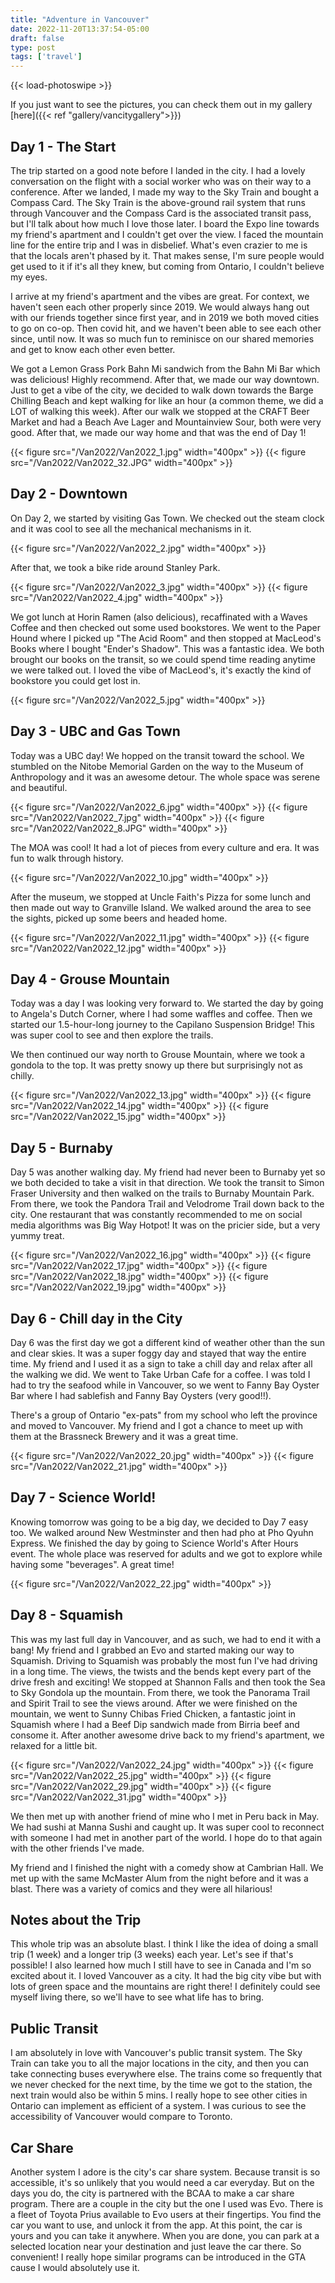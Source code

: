 ```yaml
---
title: "Adventure in Vancouver"
date: 2022-11-20T13:37:54-05:00
draft: false
type: post
tags: ['travel']
---
```

{{< load-photoswipe >}}

If you just want to see the pictures, you can check them out in my gallery [here]({{< ref "gallery/vancitygallery">}})

## Day 1 - The Start
The trip started on a good note before I landed in the city. I had a lovely conversation on the flight with a social worker who was on their way to a conference. After we landed, I made my way to the Sky Train and bought a Compass Card. The Sky Train is the above-ground rail system that runs through Vancouver and the Compass Card is the associated transit pass, but I'll talk about how much I love those later. I board the Expo line towards my friend's apartment and I couldn't get over the view. I faced the mountain line for the entire trip and I was in disbelief. What's even crazier to me is that the locals aren't phased by it. That makes sense, I'm sure people would get used to it if it's all they knew, but coming from Ontario, I couldn't believe my eyes.

I arrive at my friend's apartment and the vibes are great. For context, we haven't seen each other properly since 2019. We would always hang out with our friends together since first year, and in 2019 we both moved cities to go on co-op. Then covid hit, and we haven't been able to see each other since, until now. It was so much fun to reminisce on our shared memories and get to know each other even better.

We got a Lemon Grass Pork Bahn Mi sandwich from the Bahn Mi Bar which was delicious! Highly recommend. After that, we made our way downtown. Just to get a vibe of the city, we decided to walk down towards the Barge Chilling Beach and kept walking for like an hour (a common theme, we did a LOT of walking this week). After our walk we stopped at the CRAFT Beer Market and had a Beach Ave Lager and Mountainview Sour, both were very good. After that, we made our way home and that was the end of Day 1!

{{< figure src="/Van2022/Van2022_1.jpg" width="400px" >}}
{{< figure src="/Van2022/Van2022_32.JPG" width="400px" >}}

## Day 2 - Downtown
On Day 2, we started by visiting Gas Town. We checked out the steam clock and it was cool to see all the mechanical mechanisms in it.

{{< figure src="/Van2022/Van2022_2.jpg" width="400px" >}}

After that, we took a bike ride around Stanley Park. 

{{< figure src="/Van2022/Van2022_3.jpg" width="400px" >}}
{{< figure src="/Van2022/Van2022_4.jpg" width="400px" >}}

We got lunch at Horin Ramen (also delicious), recaffinated with a Waves Coffee and then checked out some used bookstores. We went to the Paper Hound where I picked up "The Acid Room" and then stopped at MacLeod's Books where I bought "Ender's Shadow". This was a fantastic idea. We both brought our books on the transit, so we could spend time reading anytime we were talked out. I loved the vibe of MacLeod's, it's exactly the kind of bookstore you could get lost in.

{{< figure src="/Van2022/Van2022_5.jpg" width="400px" >}}

## Day 3 - UBC and Gas Town
Today was a UBC day! We hopped on the transit toward the school. We stumbled on the Nitobe Memorial Garden on the way to the Museum of Anthropology and it was an awesome detour. The whole space was serene and beautiful.

{{< figure src="/Van2022/Van2022_6.jpg" width="400px" >}}
{{< figure src="/Van2022/Van2022_7.jpg" width="400px" >}}
{{< figure src="/Van2022/Van2022_8.JPG" width="400px" >}}

The MOA was cool! It had a lot of pieces from every culture and era. It was fun to walk through history.

{{< figure src="/Van2022/Van2022_10.jpg" width="400px" >}}

After the museum, we stopped at Uncle Faith's Pizza for some lunch and then made out way to Granville Island. We walked around the area to see the sights, picked up some beers and headed home.

{{< figure src="/Van2022/Van2022_11.jpg" width="400px" >}}
{{< figure src="/Van2022/Van2022_12.jpg" width="400px" >}}

## Day 4 - Grouse Mountain
Today was a day I was looking very forward to. We started the day by going to Angela's Dutch Corner, where I had some waffles and coffee. Then we started our 1.5-hour-long journey to the Capilano Suspension Bridge! This was super cool to see and then explore the trails.

We then continued our way north to Grouse Mountain, where we took a gondola to the top. It was pretty snowy up there but surprisingly not as chilly.

{{< figure src="/Van2022/Van2022_13.jpg" width="400px" >}}
{{< figure src="/Van2022/Van2022_14.jpg" width="400px" >}}
{{< figure src="/Van2022/Van2022_15.jpg" width="400px" >}}

## Day 5 - Burnaby
Day 5 was another walking day. My friend had never been to Burnaby yet so we both decided to take a visit in that direction. We took the transit to Simon Fraser University and then walked on the trails to Burnaby Mountain Park. From there, we took the Pandora Trail and Velodrome Trail down back to the city. One restaurant that was constantly recommended to me on social media algorithms was Big Way Hotpot! It was on the pricier side, but a very yummy treat.

{{< figure src="/Van2022/Van2022_16.jpg" width="400px" >}}
{{< figure src="/Van2022/Van2022_17.jpg" width="400px" >}}
{{< figure src="/Van2022/Van2022_18.jpg" width="400px" >}}
{{< figure src="/Van2022/Van2022_19.jpg" width="400px" >}}

## Day 6 - Chill day in the City
Day 6 was the first day we got a different kind of weather other than the sun and clear skies. It was a super foggy day and stayed that way the entire time. My friend and I used it as a sign to take a chill day and relax after all the walking we did. We went to Take Urban Cafe for a coffee. I was told I had to try the seafood while in Vancouver, so we went to Fanny Bay Oyster Bar where I had sablefish and Fanny Bay Oysters (very good!!).

There's a group of Ontario "ex-pats" from my school who left the province and moved to Vancouver. My friend and I got a chance to meet up with them at the Brassneck Brewery and it was a great time.

{{< figure src="/Van2022/Van2022_20.jpg" width="400px" >}}
{{< figure src="/Van2022/Van2022_21.jpg" width="400px" >}}

## Day 7 - Science World!
Knowing tomorrow was going to be a big day, we decided to Day 7 easy too. We walked around New Westminster and then had pho at Pho Qyuhn Express. We finished the day by going to Science World's After Hours event. The whole place was reserved for adults and we got to explore while having some "beverages". A great time!

{{< figure src="/Van2022/Van2022_22.jpg" width="400px" >}}

## Day 8 - Squamish
This was my last full day in Vancouver, and as such, we had to end it with a bang! My friend and I grabbed an Evo and started making our way to Squamish. Driving to Squamish was probably the most fun I've had driving in a long time. The views, the twists and the bends kept every part of the drive fresh and exciting! We stopped at Shannon Falls and then took the Sea to Sky Gondola up the mountain. From there, we took the Panorama Trail and Spirit Trail to see the views around. After we were finished on the mountain, we went to Sunny Chibas Fried Chicken, a fantastic joint in Squamish where I had a Beef Dip sandwich made from Birria beef and consome it. After another awesome drive back to my friend's apartment, we relaxed for a little bit.

{{< figure src="/Van2022/Van2022_24.jpg" width="400px" >}}
{{< figure src="/Van2022/Van2022_25.jpg" width="400px" >}}
{{< figure src="/Van2022/Van2022_29.jpg" width="400px" >}}
{{< figure src="/Van2022/Van2022_31.jpg" width="400px" >}}

We then met up with another friend of mine who I met in Peru back in May. We had sushi at Manna Sushi and caught up. It was super cool to reconnect with someone I had met in another part of the world. I hope do to that again with the other friends I've made.

My friend and I finished the night with a comedy show at Cambrian Hall. We met up with the same McMaster Alum from the night before and it was a blast. There was a variety of comics and they were all hilarious!

## Notes about the Trip
This whole trip was an absolute blast. I think I like the idea of doing a small trip (1 week) and a longer trip (3 weeks) each year. Let's see if that's possible! I also learned how much I still have to see in Canada and I'm so excited about it. I loved Vancouver as a city. It had the big city vibe but with lots of green space and the mountains are right there! I definitely could see myself living there, so we'll have to see what life has to bring.

## Public Transit
I am absolutely in love with Vancouver's public transit system. The Sky Train can take you to all the major locations in the city, and then you can take connecting buses everywhere else. The trains come so frequently that we never checked for the next time, by the time we got to the station, the next train would also be within 5 mins. I really hope to see other cities in Ontario can implement as efficient of a system. I was curious to see the accessibility of Vancouver would compare to Toronto.


## Car Share
Another system I adore is the city's car share system. Because transit is so accessible, it's so unlikely that you would need a car everyday. But on the days you do, the city is partnered with the BCAA to make a car share program. There are a couple in the city but the one I used was Evo. There is a fleet of Toyota Prius available to Evo users at their fingertips. You find the car you want to use, and unlock it from the app. At this point, the car is yours and you can take it anywhere. When you are done, you can park at a selected location near your destination and just leave the car there. So convenient! I really hope similar programs can be introduced in the GTA cause I would absolutely use it.